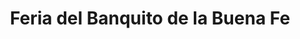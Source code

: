 ---
title: "Feria del Banquito de la Buena Fe"
url: /carmen-de-patagones/feria-del-banquito-de-la-buena-fe/
shop: Gemüse & Obst
---